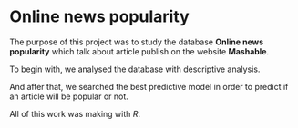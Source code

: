 # Online news popularity 

The purpose of this project was to study the database **Online news popularity** which talk about article publish on the website **Mashable**. 

To begin with, we analysed the database with descriptive analysis. 

And after that, we searched the best predictive model in order to predict if an article will be popular or not. 

All of this work was making with *R*. 
